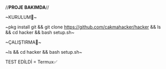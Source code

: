 //__PROJE BAKIMDA__//

~KURULUM🔻~

~pkg install git && git clone https://github.com/cakmahacker/hacker && ls && cd hacker && bash setup.sh~


~ÇALIŞTIRMA🔻~

~ls && cd hacker && bash setup.sh~

TEST EDİLDİ = Termux✅
